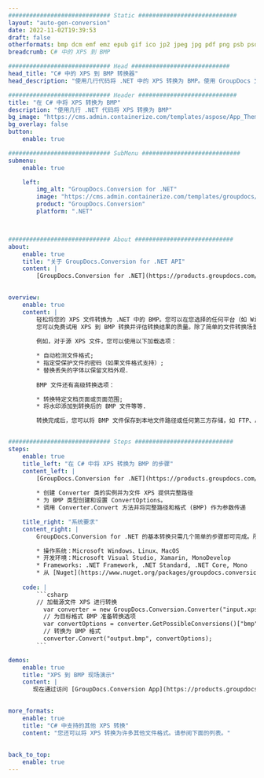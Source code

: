 ```yaml
---
############################# Static ############################
layout: "auto-gen-conversion"
date: 2022-11-02T19:39:53
draft: false
otherformats: bmp dcm emf emz epub gif ico jp2 jpeg jpg pdf png psb psd svg svgz tex tga tif tiff webp wmf wmz xps
breadcrumb: C# 中的 XPS 到 BMP

############################# Head ############################
head_title: "C# 中的 XPS 到 BMP 转换器"
head_description: "使用几行代码将 .NET 中的 XPS 转换为 BMP。使用 GroupDocs 文档转换 API 转换 160 多种文件格式。"

############################# Header ############################
title: "在 C# 中将 XPS 转换为 BMP"
description: "使用几行 .NET 代码将 XPS 转换为 BMP"
bg_image: "https://cms.admin.containerize.com/templates/aspose/App_Themes/V3/images/bg/header1.png"
bg_overlay: false
button:
    enable: true

############################# SubMenu ############################
submenu:
    enable: true

    left:
        img_alt: "GroupDocs.Conversion for .NET"
        image: "https://cms.admin.containerize.com/templates/groupdocs/images/product-logos/90x90-noborder/groupdocs-conversion-net.png"
        product: "GroupDocs.Conversion"
        platform: ".NET"



############################# About ############################
about:
    enable: true
    title: "关于 GroupDocs.Conversion for .NET API"
    content: |
        [GroupDocs.Conversion for .NET](https://products.groupdocs.com/conversion/net/)可用于转换Microsoft Word、Excel、PowerPoint、PDF、Visio等格式。 GroupDocs.Conversion 是一个独立的 API，适用于需要高性能的后端和内部系统。它不依赖于任何软件，例如 Microsoft 或 Open Office。
    

overview:
    enable: true
    content: |
        轻松将您的 XPS 文件转换为 .NET 中的 BMP。您可以在您选择的任何平台（如 Windows、Linux、macOS）中仅使用几行 C# 代码行。
        您可以免费试用 XPS 到 BMP 转换并评估转换结果的质量。除了简单的文件转换场景，您还可以尝试更高级的选项来加载源 XPS 文件和保存输出 BMP 结果。 
        
        例如，对于源 XPS 文件，您可以使用以下加载选项：

        * 自动检测文件格式;
        * 指定受保护文件的密码（如果文件格式支持）;
        * 替换丢失的字体以保留文档外观.
        
        BMP 文件还有高级转换选项：

        * 转换特定文档页面或页面范围;
        * 将水印添加到转换后的 BMP 文件等等.

        转换完成后，您可以将 BMP 文件保存到本地文件路径或任何第三方存储，如 FTP、Amazon S3、Google Drive、Dropbox 等。请注意 - 将 XPS 转换为 BMP 无需安装任何额外的软件 - 如 MS Office、Open Office、Adobe Acrobat Reader 等。


############################# Steps ############################
steps:
    enable: true
    title_left: "在 C# 中将 XPS 转换为 BMP 的步骤"
    content_left: |
        [GroupDocs.Conversion for .NET](https://products.groupdocs.com/conversion/net/) 使开发人员只需几行代码即可轻松地将 XPS 文件转换为 BMP。
        
        * 创建 Converter 类的实例并为文件 XPS 提供完整路径
        * 为 BMP 类型创建和设置 ConvertOptions。
        * 调用 Converter.Convert 方法并将完整路径和格式 (BMP) 作为参数传递

    title_right: "系统要求"
    content_right: |
        GroupDocs.Conversion for .NET 的基本转换只需几个简单的步骤即可完成。所有主要平台和操作系统都支持我们的 API。在执行以下代码之前，请确保您的系统上安装了以下先决条件。

        * 操作系统：Microsoft Windows、Linux、MacOS
        * 开发环境：Microsoft Visual Studio, Xamarin, MonoDevelop
        * Frameworks: .NET Framework, .NET Standard, .NET Core, Mono
        * 从 [Nuget](https://www.nuget.org/packages/groupdocs.conversion) 获取最新的 GroupDocs.Conversion for .NET
         
    code: |
        ```csharp    
        // 加载源文件 XPS 进行转换
          var converter = new GroupDocs.Conversion.Converter("input.xps");
          // 为目标格式 BMP 准备转换选项
          var convertOptions = converter.GetPossibleConversions()["bmp"].ConvertOptions;
          // 转换为 BMP 格式
          converter.Convert("output.bmp", convertOptions);
        ```

demos:
    enable: true
    title: "XPS 到 BMP 现场演示"
    content: |
       现在通过访问 [GroupDocs.Conversion App](https://products.groupdocs.app/conversion/family) 网站将 XPS 转换为 BMP。在线演示具有以下优点
          

more_formats:
    enable: true
    title: "C# 中支持的其他 XPS 转换"
    content: "您还可以将 XPS 转换为许多其他文件格式。请参阅下面的列表。"
       
       
back_to_top:
    enable: true
---
```

